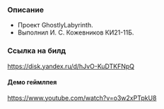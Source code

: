 ### Описание
  - Проект GhostlyLabyrinth. 
  - Выполнил И. С. Кожевников КИ21-11Б.
### Ссылка на билд
  https://disk.yandex.ru/d/hJvO-KuDTKFNpQ
#### Демо геймлпея
  https://www.youtube.com/watch?v=o3w2xPTpkU8
